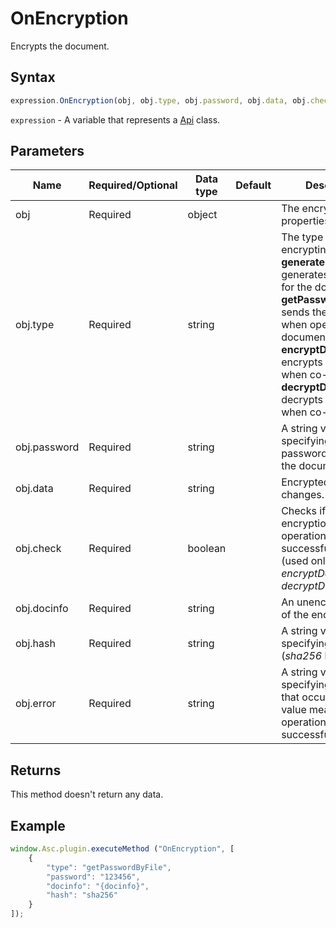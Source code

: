 # OnEncryption

Encrypts the document.

## Syntax

```javascript
expression.OnEncryption(obj, obj.type, obj.password, obj.data, obj.check, obj.docinfo, obj.hash, obj.error);
```

`expression` - A variable that represents a [Api](../Api.md) class.

## Parameters

| **Name** | **Required/Optional** | **Data type** | **Default** | **Description** |
| ------------- | ------------- | ------------- | ------------- | ------------- |
| obj | Required | object |  | The encryption properties. |
| obj.type | Required | string |  | The type of encrypting operation: **generatePassword** - generates a password for the document, **getPasswordByFile** - sends the password when opening the document, **encryptData** - encrypts changes when co-editing, **decryptData** - decrypts changes when co-editing. |
| obj.password | Required | string |  | A string value specifying the password to access the document. |
| obj.data | Required | string |  | Encrypted/decrypted changes. |
| obj.check | Required | boolean |  | Checks if the encryption/decryption operation is successful or not (used only for *encryptData* or *decryptData* types). |
| obj.docinfo | Required | string |  | An unencrypted part of the encrypted file. |
| obj.hash | Required | string |  | A string value specifying a file hash (*sha256* by default). |
| obj.error | Required | string |  | A string value specifying an error that occurs (the "" value means that the operation is successful). |

## Returns

This method doesn't return any data.

## Example

```javascript editor-docx
window.Asc.plugin.executeMethod ("OnEncryption", [
    {
        "type": "getPasswordByFile",
        "password": "123456",
        "docinfo": "{docinfo}",
        "hash": "sha256"
    }
]);
```
